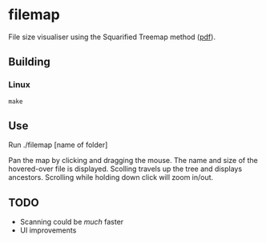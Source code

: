 # filemap

File size visualiser using the Squarified Treemap method ([pdf](http://www.win.tue.nl/~vanwijk/stm.pdf)).

## Building

### Linux
```
make
```

## Use
Run ./filemap [name  of folder]

Pan the map by clicking and dragging the mouse.
The name and size of the hovered-over file is displayed.
Scolling travels up the tree and displays ancestors.
Scrolling while holding down click will zoom in/out.

## TODO
* Scanning could be _much_ faster
* UI improvements
